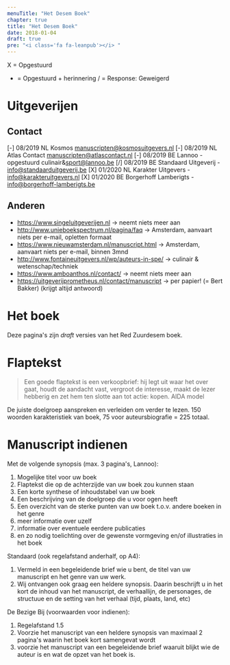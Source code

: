 ```yaml
---
menuTitle: "Het Desem Boek"
chapter: true
title: "Het Desem Boek"
date: 2018-01-04
draft: true
pre: "<i class='fa fa-leanpub'></i> "
---
```


X = Opgestuurd
- = Opgestuurd + herinnering
/ = Response: Geweigerd

# Uitgeverijen

## Contact

[-] 08/2019 NL Kosmos manuscripten@kosmosuitgevers.nl
[-] 08/2019 NL Atlas Contact manuscripten@atlascontact.nl
[-] 08/2019 BE Lannoo - opgestuurd culinair&sport@lannoo.be
[/] 08/2019 BE Standaard Uitgeverij - info@standaarduitgeverij.be
[X] 01/2020 NL Karakter Uitgevers - info@karakteruitgevers.nl
[X] 01/2020 BE Borgerhoff Lamberigts - info@borgerhoff-lamberigts.be

## Anderen

- https://www.singeluitgeverijen.nl -> neemt niets meer aan
- http://www.unieboekspectrum.nl/pagina/faq -> Amsterdam, aanvaart niets per e-mail, opletten formaat
- https://www.nieuwamsterdam.nl/manuscript.html -> Amsterdam, aanvaart niets per e-mail, binnen 3mnd
- http://www.fontaineuitgevers.nl/wp/auteurs-in-spe/ -> culinair & wetenschap/techniek
- https://www.amboanthos.nl/contact/ -> neemt niets meer aan
- https://uitgeverijprometheus.nl/contact/manuscript -> per papier!  (= Bert Bakker) (krijgt altijd antwoord)


# Het boek

Deze pagina's zijn _draft_ versies van het Red Zuurdesem boek.

# Flaptekst

> Een goede flaptekst is een verkoopbrief: hij legt uit waar het over gaat, houdt de aandacht vast, vergroot de interesse, maakt de lezer hebberig en zet hem ten slotte aan tot actie: kopen. AIDA model

De juiste doelgroep aanspreken en verleiden om verder te lezen. 150 woorden karakteristiek van boek, 75 voor auteursbiografie = 225 totaal. 

# Manuscript indienen

Met de volgende synopsis (max. 3 pagina's, Lannoo):

1. Mogelijke titel voor uw boek
2. Flaptekst die op de achterzijde van uw boek zou kunnen staan
3. Een korte synthese of inhoudstabel van uw boek
4. Een beschrijving van de doelgroep die u voor ogen heeft
5. Een overzicht van de sterke punten van uw boek t.o.v. andere boeken in het genre
6. meer informatie over uzelf
7. informatie over eventuele eerdere publicaties
8. en zo nodig toelichting over de gewenste vormgeving en/of illustraties in het boek

Standaard (ook regelafstand anderhalf, op A4):

1. Vermeld in een begeleidende brief wie u bent, de titel van uw manuscript en het genre van uw werk.
2. Wij ontvangen ook graag een heldere synopsis. Daarin beschrijft u in het kort de inhoud van het manuscript, de verhaallijn, de personages, de structuue en de setting van het verhaal (tijd, plaats, land, etc)

De Bezige Bij (voorwaarden voor indienen):

1. Regelafstand 1.5
2. Voorzie het manuscript van een heldere synopsis van maximaal 2 pagina's waarin het boek kort samengevat wordt
3. voorzie het manuscript van een begeleidende brief waaruit blijkt wie de auteur is en wat de opzet van het boek is. 

